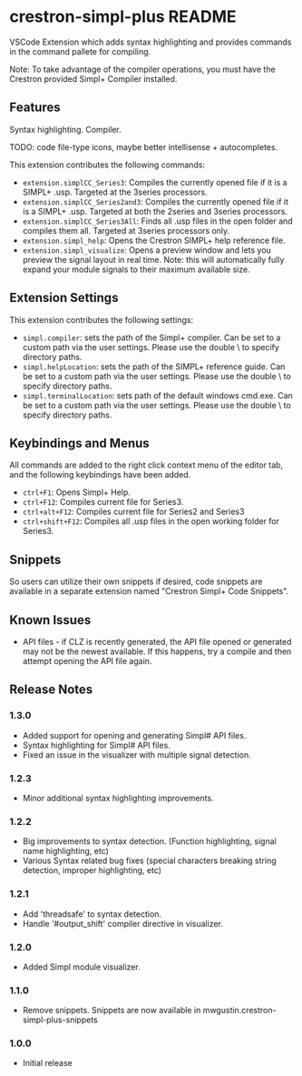 # crestron-simpl-plus README

VSCode Extension which adds syntax highlighting and provides commands in the command pallete for compiling.

Note: To take advantage of the compiler operations, you must have the Crestron provided Simpl+ Compiler installed.

## Features

Syntax highlighting. Compiler.

TODO: code file-type icons, maybe better intellisense + autocompletes.

This extension contributes the following commands:

* `extension.simplCC_Series3`: Compiles the currently opened file if it is a SIMPL+ .usp. Targeted at the 3series processors.
* `extension.simplCC_Series2and3`: Compiles the currently opened file if it is a SIMPL+ .usp. Targeted at both the 2series and 3series processors.
* `extension.simplCC_Series3All`: Finds all .usp files in the open folder and compiles them all. Targeted at 3series processors only.
* `extension.simpl_help`: Opens the Crestron SIMPL+ help reference file.
* `extension.simpl_visualize`: Opens a preview window and lets you preview the signal layout in real time. Note: this will automatically fully expand your module signals to their maximum available size.

## Extension Settings

This extension contributes the following settings:

* `simpl.compiler`: sets the path of the Simpl+ compiler. Can be set to a custom path via the user settings. Please use the double \ to specify directory paths.
* `simpl.helpLocation`: sets the path of the SIMPL+ reference guide. Can be set to a custom path via the user settings. Please use the double \ to specify directory paths.
* `simpl.terminalLocation`: sets path of the default windows cmd.exe. Can be set to a custom path via the user settings. Please use the double \ to specify directory paths. 

## Keybindings and Menus

All commands are added to the right click context menu of the editor tab, and the following keybindings have been added.

* `ctrl+F1`: Opens Simpl+ Help.
* `ctrl+F12`: Compiles current file for Series3.
* `ctrl+alt+F12`: Compiles current file for Series2 and Series3
* `ctrl+shift+F12`: Compiles all .usp files in the open working folder for Series3.

## Snippets

So users can utilize their own snippets if desired, code snippets are available in a separate extension named "Crestron Simpl+ Code Snippets".

## Known Issues

* API files - if CLZ is recently generated, the API file opened or generated may not be the newest available. If this happens, try a compile and then attempt opening the API file again.

## Release Notes

### 1.3.0

- Added support for opening and generating Simpl# API files.
- Syntax highlighting for Simpl# API files.
- Fixed an issue in the visualizer with multiple signal detection.

### 1.2.3

- Minor additional syntax highlighting improvements.


### 1.2.2

- Big improvements to syntax detection. (Function highlighting, signal name highlighting, etc)
- Various Syntax related bug fixes (special characters breaking string detection, improper highlighting, etc)


### 1.2.1

- Add 'threadsafe' to syntax detection.
- Handle '#output_shift' compiler directive in visualizer.

### 1.2.0

- Added Simpl module visualizer.

### 1.1.0

- Remove snippets. Snippets are now available in mwgustin.crestron-simpl-plus-snippets

### 1.0.0

- Initial release